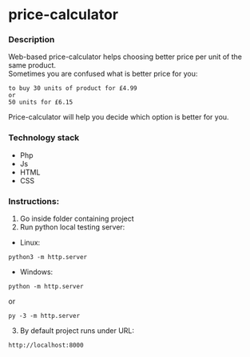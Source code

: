 price-calculator
================
### Description 

Web-based price-calculator helps choosing better price per unit of the same product. <br>
Sometimes you are confused what is better price for you:
```
to buy 30 units of product for £4.99
or
50 units for £6.15
```
Price-calculator will help you decide which option is better for you.

### Technology stack
- Php
- Js
- HTML
- CSS

### Instructions:

1. Go inside folder containing project
2. Run python local testing server:
- Linux:
```
python3 -m http.server
```
- Windows:
```
python -m http.server
```
or
```
py -3 -m http.server
```
3. By default project runs under URL:
```
http://localhost:8000
```
